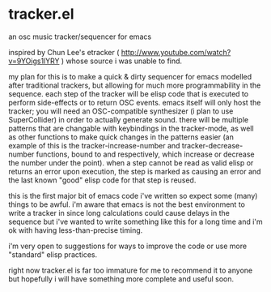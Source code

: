 tracker.el
==========

an osc music tracker/sequencer for emacs

inspired by Chun Lee's etracker ( http://www.youtube.com/watch?v=9YOigs1lYRY ) whose source i was unable to find.

my plan for this is to make a quick & dirty sequencer for emacs modelled after traditional trackers, but allowing for much more programmability in the sequence. each step of the tracker will be elisp code that is executed to perform side-effects or to return OSC events. emacs itself will only host the tracker; you will need an OSC-compatible synthesizer (i plan to use SuperCollider) in order to actually generate sound. there will be multiple patterns that are changable with keybindings in the tracker-mode, as well as other functions to make quick changes in the patterns easier (an example of this is the tracker-increase-number and tracker-decrease-number functions, bound to <M-up> and <M-down> respectively, which increase or decrease the number under the point). when a step cannot be read as valid elisp or returns an error upon execution, the step is marked as causing an error and the last known "good" elisp code for that step is reused.

this is the first major bit of emacs code i've written so expect some (many) things to be awful. i'm aware that emacs is not the best environment to write a tracker in since long calculations could cause delays in the sequence but i've wanted to write something like this for a long time and i'm ok with having less-than-precise timing.

i'm very open to suggestions for ways to improve the code or use more "standard" elisp practices.

right now tracker.el is far too immature for me to recommend it to anyone but hopefully i will have something more complete and useful soon.